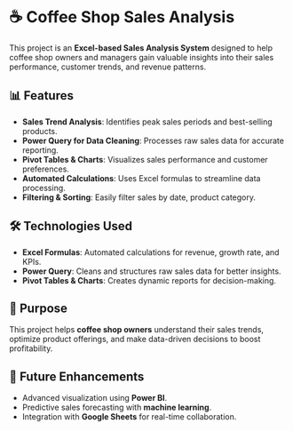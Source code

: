 
# ☕ Coffee Shop Sales Analysis  

This project is an **Excel-based Sales Analysis System** designed to help coffee shop owners and managers gain valuable insights into their sales performance, customer trends, and revenue patterns.  

## 📊 Features  
- **Sales Trend Analysis**: Identifies peak sales periods and best-selling products.  
- **Power Query for Data Cleaning**: Processes raw sales data for accurate reporting.  
- **Pivot Tables & Charts**: Visualizes sales performance and customer preferences.  
- **Automated Calculations**: Uses Excel formulas to streamline data processing.  
- **Filtering & Sorting**: Easily filter sales by date, product category.  

## 🛠️ Technologies Used  
- **Excel Formulas**: Automated calculations for revenue, growth rate, and KPIs.  
- **Power Query**: Cleans and structures raw sales data for better insights.  
- **Pivot Tables & Charts**: Creates dynamic reports for decision-making.

## 🎯 Purpose  
This project helps **coffee shop owners** understand their sales trends, optimize product offerings, and make data-driven decisions to boost profitability.  

## 🔮 Future Enhancements  
- Advanced visualization using **Power BI**.  
- Predictive sales forecasting with **machine learning**.  
- Integration with **Google Sheets** for real-time collaboration.  
